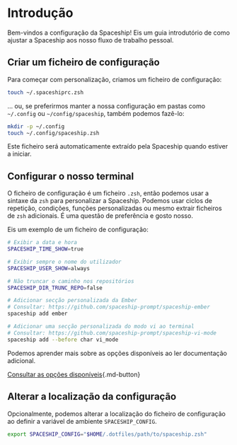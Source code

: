 # Introdução

Bem-vindos a configuração da Spaceship! Eis um guia introdutório de como ajustar a Spaceship aos nosso fluxo de trabalho pessoal.

## Criar um ficheiro de configuração

Para começar com personalização, criamos um ficheiro de configuração:

```zsh
touch ~/.spaceshiprc.zsh
```

… ou, se preferirmos manter a nossa configuração em pastas como `~/.config` ou `~/config/spaceship`, também podemos fazê-lo:

```zsh
mkdir -p ~/.config
touch ~/.config/spaceship.zsh
```

Este ficheiro será automaticamente extraído pela Spaceship quando estiver a iniciar.

## Configurar o nosso terminal

O ficheiro de configuração é um ficheiro `.zsh`, então podemos usar a sintaxe da `zsh` para personalizar a Spaceship. Podemos usar ciclos de repetição, condições, funções personalizadas ou mesmo extrair ficheiros de `zsh` adicionais. É uma questão de preferência e gosto nosso.

Eis um exemplo de um ficheiro de configuração:

```zsh
# Exibir a data e hora
SPACESHIP_TIME_SHOW=true

# Exibir sempre o nome do utilizador
SPACESHIP_USER_SHOW=always

# Não truncar o caminho nos repositórios
SPACESHIP_DIR_TRUNC_REPO=false

# Adicionar secção personalizada da Ember
# Consultar: https://github.com/spaceship-prompt/spaceship-ember
spaceship add ember

# Adicionar uma secção personalizada do modo vi ao terminal
# Consultar: https://github.com/spaceship-prompt/spaceship-vi-mode
spaceship add --before char vi_mode
```

Podemos aprender mais sobre as opções disponíveis ao ler documentação adicional.

[Consultar as opções disponíveis](prompt.md ""){.md-button}

## Alterar a localização da configuração

Opcionalmente, podemos alterar a localização do ficheiro de configuração ao definir a variável de ambiente `SPACESHIP_CONFIG`.

```zsh
export SPACESHIP_CONFIG="$HOME/.dotfiles/path/to/spaceship.zsh"
```
